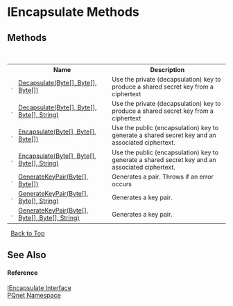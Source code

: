 # IEncapsulate Methods
 


## Methods
&nbsp;<table><tr><th></th><th>Name</th><th>Description</th></tr><tr><td>![Public method](media/pubmethod.gif "Public method")</td><td><a href="45539410-a196-419f-90a1-cced4be297e4">Decapsulate(Byte[], Byte[], Byte[])</a></td><td>
Use the private (decapsulation) key to produce a shared secret key from a ciphertext</td></tr><tr><td>![Public method](media/pubmethod.gif "Public method")</td><td><a href="dc05d484-0907-867f-22a3-73a27da2a056">Decapsulate(Byte[], Byte[], Byte[], String)</a></td><td>
Use the private (decapsulation) key to produce a shared secret key from a ciphertext</td></tr><tr><td>![Public method](media/pubmethod.gif "Public method")</td><td><a href="ac64a8e5-15eb-1939-cf8b-cb4421623af0">Encapsulate(Byte[], Byte[], Byte[])</a></td><td>
Use the public (encapsulation) key to generate a shared secret key and an associated ciphertext.</td></tr><tr><td>![Public method](media/pubmethod.gif "Public method")</td><td><a href="20088d1d-b785-ad58-6144-852da87b475d">Encapsulate(Byte[], Byte[], Byte[], String)</a></td><td>
Use the public (encapsulation) key to generate a shared secret key and an associated ciphertext.</td></tr><tr><td>![Public method](media/pubmethod.gif "Public method")</td><td><a href="2f23487d-2105-abc2-afc3-cf4d2fed3f0e">GenerateKeyPair(Byte[], Byte[])</a></td><td>
Generates a pair. Throws if an error occurs</td></tr><tr><td>![Public method](media/pubmethod.gif "Public method")</td><td><a href="200c4b44-d7a6-b400-c42e-1840cabfe1ce">GenerateKeyPair(Byte[], Byte[], String)</a></td><td>
Generates a key pair.</td></tr><tr><td>![Public method](media/pubmethod.gif "Public method")</td><td><a href="5154cb87-a3c9-bbc9-b310-b45e9ec36d9c">GenerateKeyPair(Byte[], Byte[], Byte[], String)</a></td><td>
Generates a key pair.</td></tr></table>&nbsp;
<a href="#iencapsulate-methods">Back to Top</a>

## See Also


#### Reference
<a href="c1608c8c-7273-b6a4-64d2-b8ea5d9f844a">IEncapsulate Interface</a><br /><a href="fc4f881f-e121-9cf0-ed49-65bf6b5a005d">PQnet Namespace</a><br />
